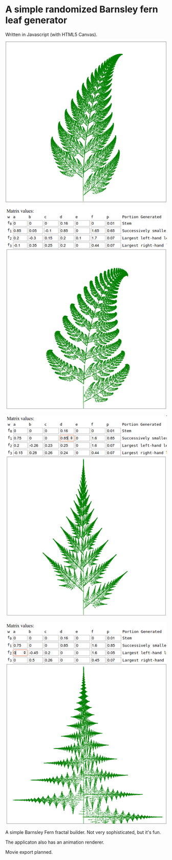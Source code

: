 A simple randomized Barnsley fern leaf generator
================================================

Written in Javascript (with HTML5 Canvas).


![Barnsley Fern Fractal](Screenshot-2017-05-12-23-05-42.png)

![Barnsley Fern Fractal](Screenshot-2017-05-12-22-58-25.png)

![Barnsley Fern Fractal](Screenshot-2017-05-12-22-59-53.png)

![Barnsley Fern Fractal](Screenshot-2017-05-12-23-01-20.png)


A simple Barnsley Fern fractal builder. Not very sophisticated, but it's fun.

The applicaton also has an animation renderer.

Movie export planned.
 